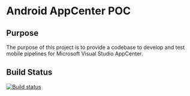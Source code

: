 Android AppCenter POC
=====================

## Purpose
The purpose of this project is to provide a codebase to develop and test mobile pipelines for Microsoft Visual Studio AppCenter.

## Build Status
[![Build status](https://build.appcenter.ms/v0.1/apps/b499f766-2d7e-4ff3-9d60-a82b4803e43d/branches/main/badge)](https://appcenter.ms)